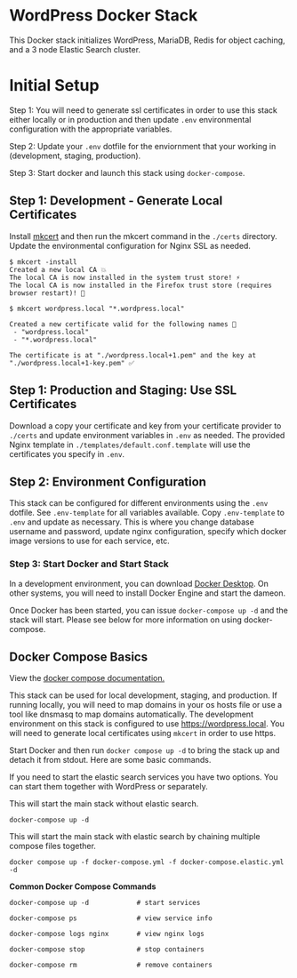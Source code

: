 # WordPress Docker Stack

This Docker stack initializes WordPress, MariaDB, Redis for object caching, and a 3 node Elastic Search cluster.

# Initial Setup

Step 1: You will need to generate ssl certificates in order to use this stack either locally or in production and then update ```.env``` environmental configuration with the appropriate variables.

Step 2: Update your ```.env``` dotfile for the enviornment that your working in (development, staging, production).

Step 3: Start docker and launch this stack using ```docker-compose```.

## Step 1: Development - Generate Local Certificates

Install [mkcert](https://github.com/FiloSottile/mkcert#installation) and then run the mkcert command in the ```./certs``` directory. Update the environmental configuration for Nginx SSL as needed.

```
$ mkcert -install
Created a new local CA 💥
The local CA is now installed in the system trust store! ⚡️
The local CA is now installed in the Firefox trust store (requires browser restart)! 🦊

$ mkcert wordpress.local "*.wordpress.local"

Created a new certificate valid for the following names 📜
 - "wordpress.local"
 - "*.wordpress.local"

The certificate is at "./wordpress.local+1.pem" and the key at "./wordpress.local+1-key.pem" ✅
```

## Step 1: Production and Staging: Use SSL Certificates

Download a copy your certificate and key from your certificate provider to ```./certs``` and update environment variables in ```.env``` as needed. The provided Nginx template in ```./templates/default.conf.template``` will use the certificates you specify in ```.env```.

## Step 2: Environment Configuration

This stack can be configured for different environments using the ```.env``` dotfile. See ```.env-template``` for all variables available. Copy ```.env-template``` to ```.env``` and update as necessary. This is where you change database username and password, update nginx configuration, specify which docker image versions to use for each service, etc.

### Step 3: Start Docker and Start Stack

In a development environment, you can download [Docker Desktop](https://www.docker.com/products/docker-desktop). On other systems, you will need to install Docker Engine and start the dameon. 

Once Docker has been started, you can issue ```docker-compose up -d``` and the stack will start. Please see below for more information on using docker-compose.
## Docker Compose Basics

View the [docker compose documentation.](https://docs.docker.com/compose/)

This stack can be used for local development, staging, and production. If running locally, you will need to map domains in your os hosts file or use a tool like dnsmasq to map domains automatically. The development environment on this stack is configured to use https://wordpress.local. You will need to generate local certificates using ```mkcert``` in order to use https.

Start Docker and then run ```docker compose up -d``` to bring the stack up and detach it from stdout. Here are some basic commands.

If you need to start the elastic search services you have two options. You can start them together with WordPress or separately.

This will start the main stack without elastic search.

```
docker-compose up -d
```

This will start the main stack with elastic search by chaining multiple compose files together.

```
docker compose up -f docker-compose.yml -f docker-compose.elastic.yml -d
```

**Common Docker Compose Commands**

```
docker-compose up -d            # start services

docker-compose ps               # view service info

docker-compose logs nginx       # view nginx logs 

docker-compose stop             # stop containers

docker-compose rm               # remove containers
```
